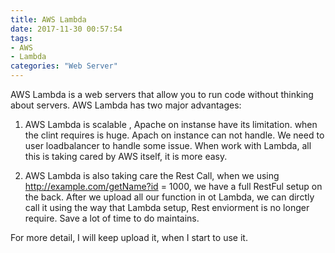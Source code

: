```yaml
---
title: AWS Lambda
date: 2017-11-30 00:57:54
tags:
- AWS
- Lambda
categories: "Web Server"
---
```


AWS Lambda is a web servers that allow you to run code without thinking about servers.
AWS Lambda has two major advantages:

1. AWS Lambda is scalable , Apache on instanse have its limitation. when the clint requires is huge. Apach on instance can not handle. We need to user loadbalancer to handle some issue. When work with Lambda, all this is taking cared by AWS itself, it is more easy.

2. AWS Lambda is also taking care the Rest Call, when we using http://example.com/getName?id = 1000, we have a full RestFul setup on the back. After we upload all our function in ot Lambda, we can dirctly call it using the way that Lambda setup, Rest enviorment is no longer require. Save a lot of time to do maintains.

For more detail, I will keep upload it, when I start to use it.
